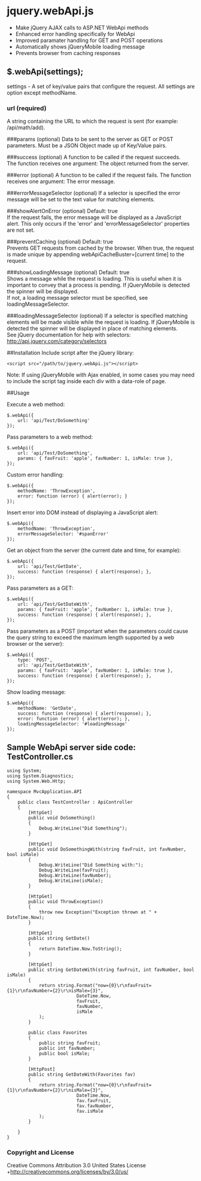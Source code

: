 jquery.webApi.js
======================

- Make jQuery AJAX calls to ASP.NET WebApi methods 
- Enhanced error handling specifically for WebApi
- Improved paramater handling for GET and POST operations
- Automatically shows jQueryMobile loading message
- Prevents browser from caching responses

## $.webApi(settings);
settings - A set of key/value pairs that configure the request. All settings are option except methodName.

### url (required)
A string containing the URL to which the request is sent (for example: /api/math/add).

###params (optional)
Data to be sent to the server as GET or POST parameters. 
Must be a JSON Object made up of Key/Value pairs.


###success (optional)
A function to be called if the request succeeds.  
The function receives one argument: The object returned from the server.

###error (optional)
A function to be called if the request fails.
The function receives one argument: The error message.

###errorMessageSelector (optional)
If a selector is specified the error message will be set to the text value for matching elements.

###showAlertOnError (optional)
Default: true <br>
If the request fails, the error message will be displayed as a JavaScript alert.  This only occurs if the 'error' and 'errorMessageSelector' properties are not set.

###preventCaching (optional)
Default: true <br>
Prevents GET requests from cached by the browser.
When true, the request is made unique by appending webApiCacheBuster=[current time] to the request.

###showLoadingMessage (optional)
Default: true <br>
Shows a message while the request is loading. This is useful when it is important to convey that a process is pending.
If jQueryMobile is detected the spinner will be displayed.  
If not, a loading message selector must be specified, see loadingMessageSelector.

###loadingMessageSelector (optional)
If a selector is specified matching elements will be made visible while the request is loading.
If jQueryMobile is detected the spinner will be displayed in place of matching elements.  
See jQuery documentation for help with selectors: http://api.jquery.com/category/selectors

##Installation
Include script after the jQuery library:


    <script src="/path/to/jquery.webApi.js"></script>

Note: If using jQueryMobile with Ajax enabled, in some cases you may need to include 
the script tag inside each div with a data-role of page.

##Usage

Execute a web method:

    $.webApi({
        url: 'api/Test/DoSomething'
    });

Pass parameters to a web method:

    $.webApi({
        url: 'api/Test/DoSomething',
        params: { favFruit: 'apple', favNumber: 1, isMale: true },
    });

Custom error handling:

    $.webApi({
        methodName: 'ThrowException',
        error: function (error) { alert(error); }
    });

Insert error into DOM instead of displaying a JavaScript alert:

    $.webApi({
        methodName: 'ThrowException',
        errorMessageSelector: '#spanError'
    });

Get an object from the server (the current date and time, for example):

    $.webApi({
        url: 'api/Test/GetDate',
        success: function (response) { alert(response); },
    });

Pass parameters as a GET:

    $.webApi({
        url: 'api/Test/GetDateWith',
        params: { favFruit: 'apple', favNumber: 1, isMale: true },
        success: function (response) { alert(response); },
    });

Pass parameters as a POST (important when the parameters could cause the query string to exceed the maximum length supported by a web browser or the server):

    $.webApi({
        type: 'POST',
        url: 'api/Test/GetDateWith',
        params: { favFruit: 'apple', favNumber: 1, isMale: true },
        success: function (response) { alert(response); },
    });

Show loading message:

    $.webApi({
        methodName: 'GetDate',
        success: function (response) { alert(response); },
        error: function (error) { alert(error); },
		loadingMessageSelector: '#loadingMessage'
    });



## Sample WebApi server side code: TestController.cs 

    using System;
    using System.Diagnostics;
    using System.Web.Http;

    namespace MvcApplication.API
    {
        public class TestController : ApiController
        {
            [HttpGet]
            public void DoSomething()
            {
                Debug.WriteLine("Did Something");
            }

            [HttpGet]
            public void DoSomethingWith(string favFruit, int favNumber, bool isMale)
            {
                Debug.WriteLine("Did Something with:");
                Debug.WriteLine(favFruit);
                Debug.WriteLine(favNumber);
                Debug.WriteLine(isMale);
            }

            [HttpGet]
            public void ThrowException()
            {
                throw new Exception("Exception thrown at " + DateTime.Now);
            }

            [HttpGet]
            public string GetDate()
            {
                return DateTime.Now.ToString();
            }
        
            [HttpGet]
            public string GetDateWith(string favFruit, int favNumber, bool isMale)
            {
                return string.Format("now={0}\r\nfavFruit={1}\r\nfavNumber={2}\r\nisMale={3}",
                              DateTime.Now,
                              favFruit,
                              favNumber,
                              isMale
                );
            }

            public class Favorites
            {
                public string favFruit;
                public int favNumber;
                public bool isMale;
            }

            [HttpPost]
            public string GetDateWith(Favorites fav)
            {
                return string.Format("now={0}\r\nfavFruit={1}\r\nfavNumber={2}\r\nisMale={3}",
                              DateTime.Now,
                              fav.favFruit,
                              fav.favNumber,
                              fav.isMale
                );
            }

        }
    }

### Copyright and License
Creative Commons Attribution 3.0 United States License +http://creativecommons.org/licenses/by/3.0/us/
